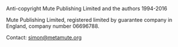 Anti-copyright Mute Publishing Limited and the authors 1994-2016

Mute Publishing Limited, registered limited by guarantee company in England, company number 06696788.

Contact: simon@metamute.org
